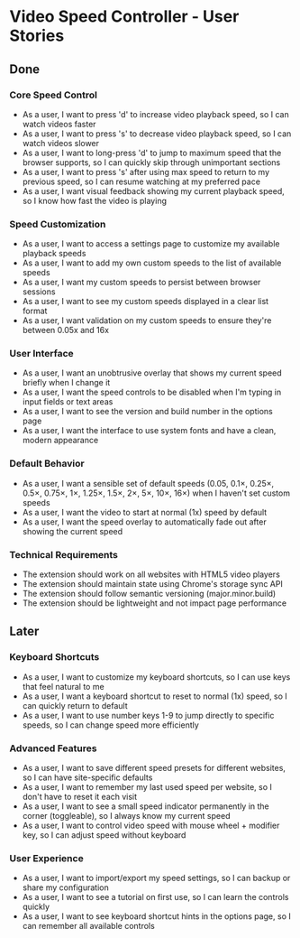 # Video Speed Controller - User Stories

## Done

### Core Speed Control
- As a user, I want to press 'd' to increase video playback speed, so I can watch videos faster
- As a user, I want to press 's' to decrease video playback speed, so I can watch videos slower
- As a user, I want to long-press 'd' to jump to maximum speed that the browser supports, so I can quickly skip through unimportant sections
- As a user, I want to press 's' after using max speed to return to my previous speed, so I can resume watching at my preferred pace
- As a user, I want visual feedback showing my current playback speed, so I know how fast the video is playing

### Speed Customization
- As a user, I want to access a settings page to customize my available playback speeds
- As a user, I want to add my own custom speeds to the list of available speeds
- As a user, I want my custom speeds to persist between browser sessions
- As a user, I want to see my custom speeds displayed in a clear list format
- As a user, I want validation on my custom speeds to ensure they're between 0.05x and 16x

### User Interface
- As a user, I want an unobtrusive overlay that shows my current speed briefly when I change it
- As a user, I want the speed controls to be disabled when I'm typing in input fields or text areas
- As a user, I want to see the version and build number in the options page
- As a user, I want the interface to use system fonts and have a clean, modern appearance

### Default Behavior
- As a user, I want a sensible set of default speeds (0.05, 0.1×, 0.25×, 0.5×, 0.75×, 1×, 1.25×, 1.5×, 2×, 5×, 10×, 16×) when I haven't set custom speeds
- As a user, I want the video to start at normal (1x) speed by default
- As a user, I want the speed overlay to automatically fade out after showing the current speed

### Technical Requirements
- The extension should work on all websites with HTML5 video players
- The extension should maintain state using Chrome's storage sync API
- The extension should follow semantic versioning (major.minor.build)
- The extension should be lightweight and not impact page performance

## Later

### Keyboard Shortcuts
- As a user, I want to customize my keyboard shortcuts, so I can use keys that feel natural to me
- As a user, I want a keyboard shortcut to reset to normal (1x) speed, so I can quickly return to default
- As a user, I want to use number keys 1-9 to jump directly to specific speeds, so I can change speed more efficiently

### Advanced Features
- As a user, I want to save different speed presets for different websites, so I can have site-specific defaults
- As a user, I want to remember my last used speed per website, so I don't have to reset it each visit
- As a user, I want to see a small speed indicator permanently in the corner (toggleable), so I always know my current speed
- As a user, I want to control video speed with mouse wheel + modifier key, so I can adjust speed without keyboard

### User Experience
- As a user, I want to import/export my speed settings, so I can backup or share my configuration
- As a user, I want to see a tutorial on first use, so I can learn the controls quickly
- As a user, I want to see keyboard shortcut hints in the options page, so I can remember all available controls
